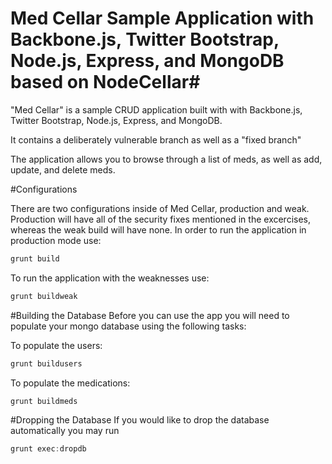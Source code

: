 # Med Cellar Sample Application with Backbone.js, Twitter Bootstrap, Node.js, Express, and MongoDB based on NodeCellar#

"Med Cellar" is a sample CRUD application built with with Backbone.js, Twitter Bootstrap, Node.js, Express, and MongoDB.

It contains a deliberately vulnerable branch as well as a "fixed branch"

The application allows you to browse through a list of meds, as well as add, update, and delete meds.

#Configurations

There are two configurations inside of Med Cellar, production and weak. Production will have all of the security fixes mentioned in the excercises, whereas the weak build will have none. In order to run the application in production mode use:

```js
grunt build
```

To run the application with the weaknesses use:

```js
grunt buildweak
```

#Building the Database
Before you can use the app you will need to populate your mongo database using the following tasks:

To populate the users:
```js
grunt buildusers
```

To populate the medications:
```js
grunt buildmeds
```

#Dropping the Database
If you would like to drop the database automatically you may run
```js
grunt exec:dropdb
```

